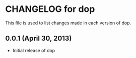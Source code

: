 # CHANGELOG for dop

This file is used to list changes made in each version of dop.

## 0.0.1 (April 30, 2013)

* Initial release of dop